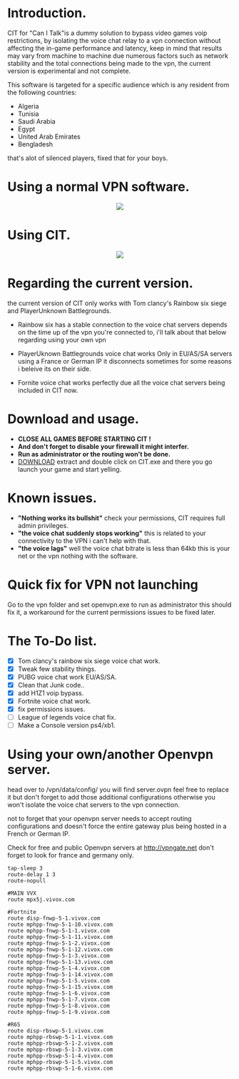 # Introduction.
CIT for "Can I Talk"is a dummy solution to bypass video games voip restrictions, by isolating the voice chat relay to a vpn connection without affecting the in-game performance and latency, keep in mind that results may vary from machine to machine due numerous factors such as network stability and the total connections being made to the vpn, the current version is experimental and not complete.


This software is targeted for a specific audience which is any resident from the following countries:

- Algeria 
- Tunisia 
- Saudi Arabia 
- Egypt 
- United Arab Emirates 
- Bengladesh 

that's alot of silenced players, fixed that for your boys.

# Using a normal VPN software.
<p align="center"> 
<img src="https://i.imgur.com/XZRB7Je.png">
</p>

                                       

# Using CIT.
<p align="center"> 
<img src="https://i.imgur.com/VOs6LS4.png">
</p>
                                             


# Regarding the current version.
the current version of CIT only works with Tom clancy's Rainbow six siege and PlayerUnknown Battlegrounds.
- Rainbow six has a stable connection to the voice chat servers depends on the time up of the vpn you're connected to, i'll talk about that below regarding using your own vpn

- PlayerUknown Battlegrounds voice chat works Only in EU/AS/SA servers using a France or German IP  it disconnects sometimes for some reasons i beleive its on their side.

- Fornite voice chat works perfectly due all the voice chat servers being included in CIT now.


# Download and usage.
- **CLOSE ALL GAMES BEFORE STARTING CIT !**
- **And don't forget to disable your firewall it might interfer.**
- **Run as administrator or the routing won't be done.**
- [DOWNLOAD](https://github.com/Redrrx/CIT/releases/download/EXP-V4/binaries-exp-v4.zip) extract and double click on CIT.exe and there you go launch your game and start yelling.


# Known issues.
- **"Nothing works its bullshit"**
check your permissions, CIT requires full admin privileges.
- **"the voice chat suddenly stops working"**
this is related to your connectivity to the VPN i can't help with that.
- **"the voice lags"**
well the voice chat bitrate is less than 64kb this is your net or the vpn nothing with the software. 

# Quick fix for VPN not launching 
Go to the vpn folder and set openvpn.exe to run as administrator this should fix it, a workaround for the current permissions issues to be fixed later.

# The To-Do list.

- [x] Tom clancy's rainbow six siege voice chat work.
- [X] Tweak few stability things.
- [X] PUBG voice chat work EU/AS/SA.
- [X] Clean that Junk code..
- [X] add H1Z1 voip bypass.
- [X] Fortnite voice chat work.
- [X] fix permissions issues.
- [ ] League of legends voice chat fix.
- [ ] Make a Console version ps4/xb1.

# Using your own/another Openvpn server.
head over to /vpn/data/config/ you will find server.ovpn feel free to replace it but don't forget to add those additional configurations otherwise you won't isolate the voice chat servers to the vpn connection. 

not to forget that your openvpn server needs to accept routing configurations and doesn't force the entire gateway plus being hosted in a French or German IP.

Check for free and public Openvpn servers at http://vpngate.net don't forget to look for france and germany only.

```
tap-sleep 3
route-delay 1 3
route-nopull

#MAIN VVX
route mpx5j.vivox.com

#Fortnite
route disp-fnwp-5-1.vivox.com
route mphpp-fnwp-5-1-10.vivox.com
route mphpp-fnwp-5-1-1.vivox.com
route mphpp-fnwp-5-1-11.vivox.com
route mphpp-fnwp-5-1-2.vivox.com
route mphpp-fnwp-5-1-12.vivox.com
route mphpp-fnwp-5-1-3.vivox.com
route mphpp-fnwp-5-1-13.vivox.com
route mphpp-fnwp-5-1-4.vivox.com
route mphpp-fnwp-5-1-14.vivox.com
route mphpp-fnwp-5-1-5.vivox.com
route mphpp-fnwp-5-1-15.vivox.com
route mphpp-fnwp-5-1-6.vivox.com
route mphpp-fnwp-5-1-7.vivox.com
route mphpp-fnwp-5-1-8.vivox.com
route mphpp-fnwp-5-1-9.vivox.com

#R6S
route disp-rbswp-5-1.vivox.com
route mphpp-rbswp-5-1-1.vivox.com
route mphpp-rbswp-5-1-2.vivox.com
route mphpp-rbswp-5-1-3.vivox.com
route mphpp-rbswp-5-1-4.vivox.com
route mphpp-rbswp-5-1-5.vivox.com
route mphpp-rbswp-5-1-6.vivox.com


```

